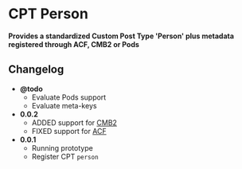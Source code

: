 # CPT Person
__Provides a standardized Custom Post Type 'Person' plus metadata registered through ACF, CMB2 or Pods__

## Changelog
* __@todo__
	* Evaluate Pods support
	* Evaluate meta-keys
* __0.0.2__
	* ADDED support for [CMB2](https://wordpress.org/plugins/cmb2/)
	* FIXED support for [ACF](https://wordpress.org/plugins/advanced-custom-fields/)
* __0.0.1__
	* Running prototype
	* Register CPT `person`
